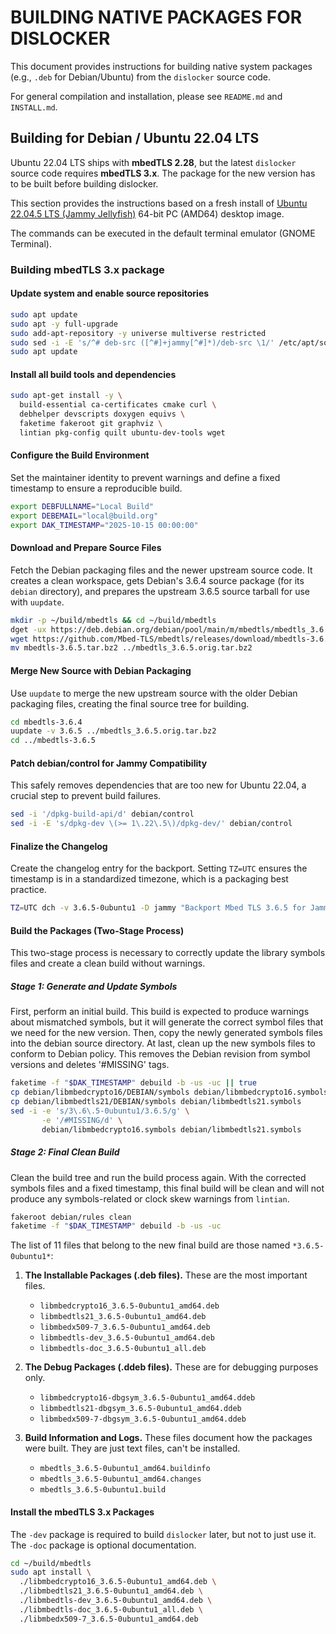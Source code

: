 # BUILDING NATIVE PACKAGES FOR DISLOCKER

This document provides instructions for building native system packages (e.g., `.deb` for Debian/Ubuntu) from the `dislocker` source code.

For general compilation and installation, please see `README.md` and `INSTALL.md`.

## Building for Debian / Ubuntu 22.04 LTS

Ubuntu 22.04 LTS ships with **mbedTLS 2.28**, but the latest `dislocker` source code requires **mbedTLS 3.x**. The package for the new version has to be built before building dislocker.

This section provides the instructions based on a fresh install of [Ubuntu 22.04.5 LTS (Jammy Jellyfish)](https://releases.ubuntu.com/jammy/ubuntu-22.04.5-desktop-amd64.iso) 64-bit PC (AMD64) desktop image.

The commands can be executed in the default terminal emulator (GNOME Terminal).

### Building mbedTLS 3.x package

#### Update system and enable source repositories

```bash
sudo apt update
sudo apt -y full-upgrade
sudo add-apt-repository -y universe multiverse restricted
sudo sed -i -E 's/^# deb-src ([^#]+jammy[^#]*)/deb-src \1/' /etc/apt/sources.list
sudo apt update
```

#### Install all build tools and dependencies

```bash
sudo apt-get install -y \
  build-essential ca-certificates cmake curl \
  debhelper devscripts doxygen equivs \
  faketime fakeroot git graphviz \
  lintian pkg-config quilt ubuntu-dev-tools wget
```

#### Configure the Build Environment

Set the maintainer identity to prevent warnings and define a fixed timestamp to ensure a reproducible build.

```bash
export DEBFULLNAME="Local Build"
export DEBEMAIL="local@build.org"
export DAK_TIMESTAMP="2025-10-15 00:00:00"
```

#### Download and Prepare Source Files

Fetch the Debian packaging files and the newer upstream source code. It creates a clean workspace, gets Debian's 3.6.4 source package (for its `debian` directory), and prepares the upstream 3.6.5 source tarball for use with `uupdate`.

```bash
mkdir -p ~/build/mbedtls && cd ~/build/mbedtls
dget -ux https://deb.debian.org/debian/pool/main/m/mbedtls/mbedtls_3.6.4-2.dsc
wget https://github.com/Mbed-TLS/mbedtls/releases/download/mbedtls-3.6.5/mbedtls-3.6.5.tar.bz2
mv mbedtls-3.6.5.tar.bz2 ../mbedtls_3.6.5.orig.tar.bz2
```

#### Merge New Source with Debian Packaging

Use `uupdate` to merge the new upstream source with the older Debian packaging files, creating the final source tree for building.

```bash
cd mbedtls-3.6.4
uupdate -v 3.6.5 ../mbedtls_3.6.5.orig.tar.bz2
cd ../mbedtls-3.6.5
```

#### Patch debian/control for Jammy Compatibility

This safely removes dependencies that are too new for Ubuntu 22.04, a crucial step to prevent build failures.

```bash
sed -i '/dpkg-build-api/d' debian/control
sed -i -E 's/dpkg-dev \(>= 1\.22\.5\)/dpkg-dev/' debian/control
```

#### Finalize the Changelog

Create the changelog entry for the backport. Setting `TZ=UTC` ensures the timestamp is in a standardized timezone, which is a packaging best practice.

```bash
TZ=UTC dch -v 3.6.5-0ubuntu1 -D jammy "Backport Mbed TLS 3.6.5 for Jammy."
```

#### Build the Packages (Two-Stage Process)

This two-stage process is necessary to correctly update the library symbols files and create a clean build without warnings.

##### Stage 1: Generate and Update Symbols

First, perform an initial build. This build is expected to produce warnings about mismatched symbols, but it will generate the correct symbol files that we need for the new version.
Then, copy the newly generated symbols files into the debian source directory.
At last, clean up the new symbols files to conform to Debian policy. This removes the Debian revision from symbol versions and deletes '#MISSING' tags.

```bash
faketime -f "$DAK_TIMESTAMP" debuild -b -us -uc || true
cp debian/libmbedcrypto16/DEBIAN/symbols debian/libmbedcrypto16.symbols
cp debian/libmbedtls21/DEBIAN/symbols debian/libmbedtls21.symbols
sed -i -e 's/3\.6\.5-0ubuntu1/3.6.5/g' \
       -e '/#MISSING/d' \
       debian/libmbedcrypto16.symbols debian/libmbedtls21.symbols
```

##### Stage 2: Final Clean Build

Clean the build tree and run the build process again. With the corrected symbols files and a fixed timestamp, this final build will be clean and will not produce any symbols-related or clock skew warnings from `lintian`.

```bash
fakeroot debian/rules clean
faketime -f "$DAK_TIMESTAMP" debuild -b -us -uc
```

The list of 11 files that belong to the new final build are those named `*3.6.5-0ubuntu1*`:

1.  **The Installable Packages (.deb files).** These are the most important files.
    *   `libmbedcrypto16_3.6.5-0ubuntu1_amd64.deb`
    *   `libmbedtls21_3.6.5-0ubuntu1_amd64.deb`
    *   `libmbedx509-7_3.6.5-0ubuntu1_amd64.deb`
    *   `libmbedtls-dev_3.6.5-0ubuntu1_amd64.deb`
    *   `libmbedtls-doc_3.6.5-0ubuntu1_all.deb`

2.  **The Debug Packages (.ddeb files).** These are for debugging purposes only.
    *   `libmbedcrypto16-dbgsym_3.6.5-0ubuntu1_amd64.ddeb`
    *   `libmbedtls21-dbgsym_3.6.5-0ubuntu1_amd64.ddeb`
    *   `libmbedx509-7-dbgsym_3.6.5-0ubuntu1_amd64.ddeb`

3.  **Build Information and Logs.** These files document how the packages were built. They are just text files, can't be installed.
    *   `mbedtls_3.6.5-0ubuntu1_amd64.buildinfo`
    *   `mbedtls_3.6.5-0ubuntu1_amd64.changes`
    *   `mbedtls_3.6.5-0ubuntu1.build`

#### Install the mbedTLS 3.x Packages

The `-dev` package is required to build `dislocker` later, but not to just use it. The `-doc` package is optional documentation.

```bash
cd ~/build/mbedtls
sudo apt install \
  ./libmbedcrypto16_3.6.5-0ubuntu1_amd64.deb \
  ./libmbedtls21_3.6.5-0ubuntu1_amd64.deb \
  ./libmbedtls-dev_3.6.5-0ubuntu1_amd64.deb \
  ./libmbedtls-doc_3.6.5-0ubuntu1_all.deb \
  ./libmbedx509-7_3.6.5-0ubuntu1_amd64.deb
```
